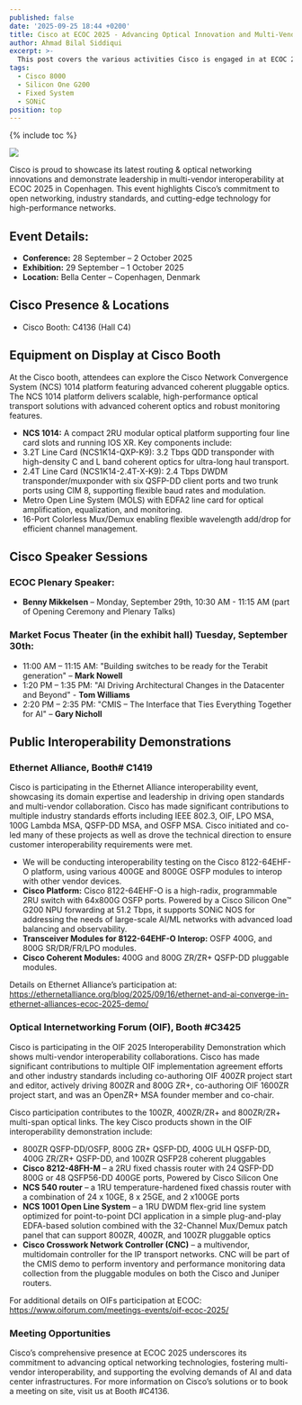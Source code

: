 ```yaml
---
published: false
date: '2025-09-25 18:44 +0200'
title: Cisco at ECOC 2025 - Advancing Optical Innovation and Multi-Vendor Interoperability
author: Ahmad Bilal Siddiqui
excerpt: >-
  This post covers the various activities Cisco is engaged in at ECOC 2025.
tags:
  - Cisco 8000
  - Silicon One G200
  - Fixed System
  - SONiC
position: top
---
```


{% include toc %}

![](https://github.com/xrdocs/8000/blob/gh-pages/images/xrdocs-post-banner.png?raw=true)

Cisco is proud to showcase its latest routing & optical networking innovations and demonstrate leadership in multi-vendor interoperability at ECOC 2025 in Copenhagen. This event highlights Cisco’s commitment to open networking, industry standards, and cutting-edge technology for high-performance networks.


## Event Details:
-	**Conference:** 28 September – 2 October 2025
-	**Exhibition:** 29 September – 1 October 2025
-	**Location:** Bella Center – Copenhagen, Denmark


## Cisco Presence & Locations
-	Cisco Booth: C4136 (Hall C4)


## Equipment on Display at Cisco Booth
At the Cisco booth, attendees can explore the Cisco Network Convergence System (NCS) 1014 platform featuring advanced coherent pluggable optics. The NCS 1014 platform delivers scalable, high-performance optical transport solutions with advanced coherent optics and robust monitoring features.

-	**NCS 1014:** A compact 2RU modular optical platform supporting four line card slots and running IOS XR. Key components include:
-	3.2T Line Card (NCS1K14-QXP-K9): 3.2 Tbps QDD transponder with high-density C and L band coherent optics for ultra-long haul transport.
-	2.4T Line Card (NCS1K14-2.4T-X-K9): 2.4 Tbps DWDM transponder/muxponder with six QSFP-DD client ports and two trunk ports using CIM 8, supporting flexible baud rates and modulation.
-	Metro Open Line System (MOLS) with EDFA2 line card for optical amplification, equalization, and monitoring.
-	16-Port Colorless Mux/Demux enabling flexible wavelength add/drop for efficient channel management.

## Cisco Speaker Sessions
### ECOC Plenary Speaker:
-	**Benny Mikkelsen** – Monday, September 29th, 10:30 AM - 11:15 AM (part of Opening Ceremony and Plenary Talks)

### Market Focus Theater (in the exhibit hall) Tuesday, September 30th:
-	11:00 AM – 11:15 AM: "Building switches to be ready for the Terabit generation" – **Mark Nowell**
-	1:20 PM – 1:35 PM: "AI Driving Architectural Changes in the Datacenter and Beyond" - **Tom Williams**
-	2:20 PM – 2:35 PM: "CMIS – The Interface that Ties Everything Together for AI" – **Gary Nicholl**


## Public Interoperability Demonstrations
### Ethernet Alliance, Booth# C1419

Cisco is participating in the Ethernet Alliance interoperability event, showcasing its domain expertise and leadership in driving open standards and multi-vendor collaboration. Cisco has made significant contributions to multiple industry standards efforts including IEEE 802.3, OIF, LPO MSA, 100G Lambda MSA, QSFP-DD MSA, and OSFP MSA.  Cisco initiated and co-led many of these projects as well as drove the technical direction to ensure customer interoperability requirements were met.

-	We will be conducting interoperability testing on the Cisco 8122-64EHF-O platform, using various 400GE and 800GE OSFP modules to interop with other vendor devices.
-	**Cisco Platform:** Cisco 8122-64EHF-O is a high-radix, programmable 2RU switch with 64x800G OSFP ports. Powered by a Cisco Silicon One™ G200 NPU forwarding at 51.2 Tbps, it supports SONiC NOS for addressing the needs of large-scale AI/ML networks with advanced load balancing and observability.
-	**Transceiver Modules for 8122-64EHF-O Interop:** OSFP 400G, and 800G SR/DR/FR/LPO modules.
-	**Cisco Coherent Modules:** 400G and 800G ZR/ZR+ QSFP-DD pluggable modules.

Details on Ethernet Alliance’s participation at: https://ethernetalliance.org/blog/2025/09/16/ethernet-and-ai-converge-in-ethernet-alliances-ecoc-2025-demo/


### Optical Internetworking Forum (OIF), Booth #C3425

Cisco is participating in the OIF 2025 Interoperability Demonstration which shows multi-vendor interoperability collaborations. Cisco has made significant contributions to multiple OIF implementation agreement efforts and other industry standards including co-authoring OIF 400ZR project start and editor, actively driving 800ZR and 800G ZR+, co-authoring OIF 1600ZR project start, and was an OpenZR+ MSA founder member and co-chair.

Cisco participation contributes to the 100ZR, 400ZR/ZR+ and 800ZR/ZR+ multi-span optical links.  The key Cisco products shown in the OIF interoperability demonstration include:

-	800ZR QSFP-DD/OSFP, 800G ZR+ QSFP-DD, 400G ULH QSFP-DD, 400G ZR/ZR+ QSFP-DD, and 100ZR QSFP28 coherent pluggables
-	**Cisco 8212-48FH-M** – a 2RU fixed chassis router with 24 QSFP-DD 800G or 48 QSFP56-DD 400GE ports, Powered by Cisco Silicon One
-	**NCS 540 router** – a 1RU temperature-hardened fixed chassis router with a combination of 24 x 10GE, 8 x 25GE, and 2 x100GE ports 
-	**NCS 1001 Open Line System** – a 1RU DWDM flex-grid line system optimized for point-to-point DCI application in a simple plug-and-play EDFA-based solution combined with the 32-Channel Mux/Demux patch panel that can support 800ZR, 400ZR, and 100ZR pluggable optics
-	**Cisco Crosswork Network Controller (CNC)** – a multivendor, multidomain controller for the IP transport networks.  CNC will be part of the CMIS demo to perform inventory and performance monitoring data collection from the pluggable modules on both the Cisco and Juniper routers.

For additional details on OIFs participation at ECOC: https://www.oiforum.com/meetings-events/oif-ecoc-2025/

### Meeting Opportunities

Cisco’s comprehensive presence at ECOC 2025 underscores its commitment to advancing optical networking technologies, fostering multi-vendor interoperability, and supporting the evolving demands of AI and data center infrastructures. 
For more information on Cisco’s solutions or to book a meeting on site, visit us at Booth #C4136. 
